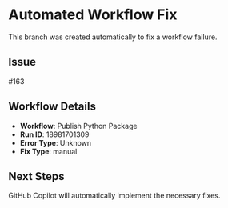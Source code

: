 # Automated Workflow Fix

This branch was created automatically to fix a workflow failure.

## Issue

#163

## Workflow Details

- **Workflow**: Publish Python Package
- **Run ID**: 18981701309
- **Error Type**: Unknown
- **Fix Type**: manual

## Next Steps

GitHub Copilot will automatically implement the necessary fixes.
